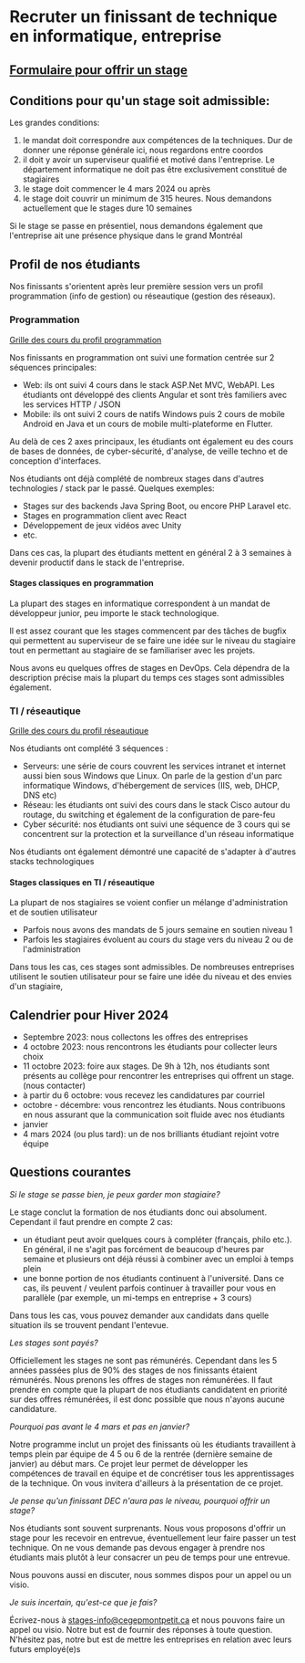 # Recruter un finissant de technique en informatique, entreprise

## [Formulaire pour offrir un stage](https://forms.gle/vc9KWejCTd5h8Ea56)

## Conditions pour qu'un stage soit admissible:

Les grandes conditions:
1. le mandat doit correspondre aux compétences de la techniques. Dur de donner une réponse générale ici, nous regardons entre coordos
2. il doit y avoir un superviseur qualifié et motivé dans l'entreprise. Le département informatique ne doit pas être exclusivement constitué de stagiaires
3. le stage doit commencer le 4 mars 2024 ou après
4. le stage doit couvrir un minimum de 315 heures. Nous demandons actuellement que le stages dure 10 semaines



Si le stage se passe en présentiel, nous demandons également que l'entreprise ait une présence physique dans le grand Montréal

## Profil de nos étudiants

Nos finissants s'orientent après leur première session vers un profil programmation (info de gestion) ou réseautique (gestion des réseaux).

### Programmation
[Grille des cours du profil programmation](https://info.cegepmontpetit.ca/dec/p)

Nos finissants en programmation ont suivi une formation centrée sur 2 séquences principales:
- Web: ils ont suivi 4 cours dans le stack ASP.Net MVC, WebAPI. Les étudiants ont développé des clients Angular et sont très familiers avec les services HTTP / JSON
- Mobile: ils ont suivi 2 cours de natifs Windows puis 2 cours de mobile Android en Java et un cours de mobile multi-plateforme en Flutter.

Au delà de ces 2 axes principaux, les étudiants ont également eu des cours de bases de données, de cyber-sécurité, d'analyse, de veille techno et de conception d'interfaces.

Nos étudiants ont déjà complété de nombreux stages dans d'autres technologies / stack par le passé. Quelques exemples:
- Stages sur des backends Java Spring Boot, ou encore PHP Laravel etc.
- Stages en programmation client avec React
- Développement de jeux vidéos avec Unity
- etc.

Dans ces cas, la plupart des étudiants mettent en général 2 à 3 semaines à devenir productif dans le stack de l'entreprise.

#### Stages classiques en programmation

La plupart des stages en informatique correspondent à un mandat de développeur junior, peu importe le stack technologique. 

Il est assez courant que les stages commencent par des tâches de bugfix qui permettent au superviseur de se faire une idée sur le niveau du stagiaire tout en permettant au stagiaire de se familiariser avec les projets.

Nous avons eu quelques offres de stages en DevOps. Cela dépendra de la description précise mais la plupart du temps ces stages sont admissibles également.

### TI / réseautique
[Grille des cours du profil réseautique](https://info.cegepmontpetit.ca/dec/r)

Nos étudiants ont complété 3 séquences :
- Serveurs: une série de cours couvrent les services intranet et internet aussi bien sous Windows que Linux. On parle de la gestion d'un parc informatique Windows, d'hébergement de services (IIS, web, DHCP, DNS etc)
- Réseau: les étudiants ont suivi des cours dans le stack Cisco autour du routage, du switching et également de la configuration de pare-feu
- Cyber sécurité: nos étudiants ont suivi une séquence de 3 cours qui se concentrent sur la protection et la surveillance d'un réseau informatique

Nos étudiants ont également démontré une capacité de s'adapter à d'autres stacks technologiques

#### Stages classiques en TI / réseautique

La plupart de nos stagiaires se voient confier un mélange d'administration et de soutien utilisateur
- Parfois nous avons des mandats de 5 jours semaine en soutien niveau 1
- Parfois les stagiaires évoluent au cours du stage vers du niveau 2 ou de l'administration

Dans tous les cas, ces stages sont admissibles. De nombreuses entreprises utilisent le soutien utilisateur pour se faire une idée du niveau et des envies d'un stagiaire,

## Calendrier pour Hiver 2024

- Septembre 2023: nous collectons les offres des entreprises
- 4 octobre 2023: nous rencontrons les étudiants pour collecter leurs choix
- 11 octobre 2023: foire aux stages. De 9h à 12h, nos étudiants sont présents au collège pour rencontrer les entreprises qui offrent un stage. (nous contacter)
- à partir du 6 octobre: vous recevez les candidatures par courriel
- octobre - décembre: vous rencontrez les étudiants. Nous contribuons en nous assurant que la communication soit fluide avec nos étudiants
- janvier
- 4 mars 2024 (ou plus tard): un de nos brilliants étudiant rejoint votre équipe 

## Questions courantes

*Si le stage se passe bien, je peux garder mon stagiaire?*  

Le stage conclut la formation de nos étudiants donc oui absolument. Cependant il faut prendre en compte 2 cas:
- un étudiant peut avoir quelques cours à compléter (français, philo etc.). En général, il ne s'agit pas forcément de beaucoup d'heures par semaine et plusieurs ont déjà réussi à combiner avec un emploi à temps plein
- une bonne portion de nos étudiants continuent à l'université. Dans ce cas, ils peuvent / veulent parfois continuer à travailler pour vous en parallèle (par exemple, un mi-temps en entreprise + 3 cours)

Dans tous les cas, vous pouvez demander aux candidats dans quelle situation ils se trouvent pendant l'entevue.

*Les stages sont payés?*  

Officiellement les stages ne sont pas rémunérés. Cependant dans les 5 années passées plus de 90% des stages de nos finissants étaient rémunérés. Nous prenons les offres de stages non rémunérées. Il faut prendre en compte que la plupart de nos étudiants candidatent en priorité sur des offres rémunérées, il est donc possible que nous n'ayons aucune candidature.


*Pourquoi pas avant le 4 mars et pas en janvier?*  

Notre programme inclut un projet des finissants où les étudiants travaillent à temps plein par équipe de 4 5 ou 6 de la rentrée (dernière semaine de janvier) au début mars. Ce projet leur permet de développer les compétences de travail en équipe et de concrétiser tous les apprentissages de la technique. On vous invitera d'ailleurs à la présentation de ce projet.

*Je pense qu'un finissant DEC n'aura pas le niveau, pourquoi offrir un stage?*

Nos étudiants sont souvent surprenants. Nous vous proposons d'offrir un stage pour les recevoir en entrevue, éventuellement leur faire passer un test technique. On ne vous demande pas devous engager à prendre nos étudiants mais plutôt à leur consacrer un peu de temps pour une entrevue.

Nous pouvons aussi en discuter, nous sommes dispos pour un appel ou un visio.

*Je suis incertain, qu'est-ce que je fais?*

Écrivez-nous à stages-info@cegepmontpetit.ca et nous pouvons faire un appel ou visio. Notre but est de fournir des réponses à toute question. N'hésitez pas, notre but est de mettre les entreprises en relation avec leurs futurs employé(e)s
